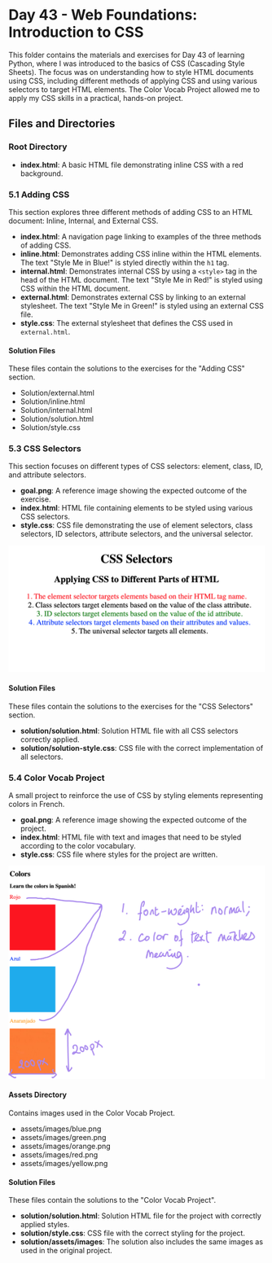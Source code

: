 # Day 43 - Web Foundations: Introduction to CSS

This folder contains the materials and exercises for Day 43 of learning Python, where I was introduced to the basics of CSS (Cascading Style Sheets). The focus was on understanding how to style HTML documents using CSS, including different methods of applying CSS and using various selectors to target HTML elements. The Color Vocab Project allowed me to apply my CSS skills in a practical, hands-on project.

## Files and Directories

### Root Directory

- **index.html**: A basic HTML file demonstrating inline CSS with a red background.

### 5.1 Adding CSS

This section explores three different methods of adding CSS to an HTML document: Inline, Internal, and External CSS.

- **index.html**: A navigation page linking to examples of the three methods of adding CSS.
- **inline.html**: Demonstrates adding CSS inline within the HTML elements. The text "Style Me in Blue!" is styled directly within the `h1` tag.
- **internal.html**: Demonstrates internal CSS by using a `<style>` tag in the head of the HTML document. The text "Style Me in Red!" is styled using CSS within the HTML document.
- **external.html**: Demonstrates external CSS by linking to an external stylesheet. The text "Style Me in Green!" is styled using an external CSS file.
- **style.css**: The external stylesheet that defines the CSS used in `external.html`.
  
#### Solution Files
These files contain the solutions to the exercises for the "Adding CSS" section.

- Solution/external.html
- Solution/inline.html
- Solution/internal.html
- Solution/solution.html
- Solution/style.css

### 5.3 CSS Selectors

This section focuses on different types of CSS selectors: element, class, ID, and attribute selectors.

- **goal.png**: A reference image showing the expected outcome of the exercise.
- **index.html**: HTML file containing elements to be styled using various CSS selectors.
- **style.css**: CSS file demonstrating the use of element selectors, class selectors, ID selectors, attribute selectors, and the universal selector.

![](5.3%20CSS%20Selectors/goal.png)

#### Solution Files
These files contain the solutions to the exercises for the "CSS Selectors" section.

- **solution/solution.html**: Solution HTML file with all CSS selectors correctly applied.
- **solution/solution-style.css**: CSS file with the correct implementation of all selectors.

### 5.4 Color Vocab Project

A small project to reinforce the use of CSS by styling elements representing colors in French.

- **goal.png**: A reference image showing the expected outcome of the project.
- **index.html**: HTML file with text and images that need to be styled according to the color vocabulary.
- **style.css**: CSS file where styles for the project are written.

![](5.4%20Color%20Vocab%20Project/goal.png)

#### Assets Directory
Contains images used in the Color Vocab Project.

- assets/images/blue.png
- assets/images/green.png
- assets/images/orange.png
- assets/images/red.png
- assets/images/yellow.png

#### Solution Files
These files contain the solutions to the "Color Vocab Project".

- **solution/solution.html**: Solution HTML file for the project with correctly applied styles.
- **solution/style.css**: CSS file with the correct styling for the project.
- **solution/assets/images**: The solution also includes the same images as used in the original project.


